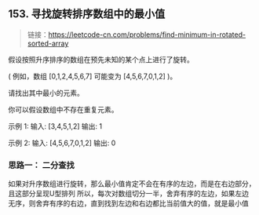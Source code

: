 ## 153. 寻找旋转排序数组中的最小值
>链接：https://leetcode-cn.com/problems/find-minimum-in-rotated-sorted-array


假设按照升序排序的数组在预先未知的某个点上进行了旋转。

( 例如，数组 [0,1,2,4,5,6,7] 可能变为 [4,5,6,7,0,1,2] )。

请找出其中最小的元素。

你可以假设数组中不存在重复元素。

示例 1:
输入: [3,4,5,1,2]
输出: 1

示例 2:
输入: [4,5,6,7,0,1,2]
输出: 0

### 思路一： 二分查找
如果对升序数组进行旋转，那么最小值肯定不会在有序的左边，而是在右边部分，且这部分呈现U型排列
所以，每次对数组切分一半，舍弃有序的左边，如果左边无序，则舍弃有序的右边，直到找到左边和右边都比当前值大的值，就是最小值






